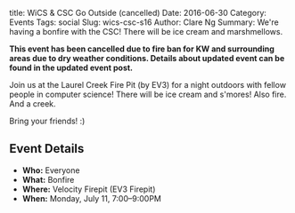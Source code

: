 title: WiCS & CSC Go Outside (cancelled)
Date: 2016-06-30
Category: Events
Tags: social
Slug: wics-csc-s16
Author: Clare Ng
Summary: We're having a bonfire with the CSC! There will be ice cream and marshmellows.

**This event has been cancelled due to fire ban for KW and surrounding areas 
due to dry weather conditions. Details about updated event can be found in 
the updated event post.**

Join us at the Laurel Creek Fire Pit (by EV3) for a night outdoors with fellow 
people in computer science! There will be ice cream and s'mores! Also fire. 
And a creek.

Bring your friends! :)

## Event Details ##

+ **Who:** Everyone
+ **What:** Bonfire
+ **Where:** Velocity Firepit (EV3 Firepit)
+ **When:** Monday, July 11, 7:00&ndash;9:00PM
